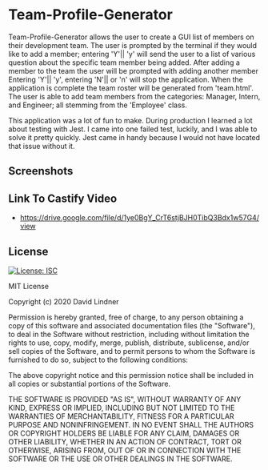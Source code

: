 # Team-Profile-Generator

Team-Profile-Generator allows the user to create a GUI list of members on their development team. The user is prompted by the terminal if they would like to add a member; entering 'Y'|| 'y' will send the user to a list of various question about the specific team member being added. After adding a member to the team the user will be prompted with adding another member Entering 'Y'|| 'y', entering 'N'|| or 'n' will stop the application. When the application is complete the team roster will be generated from 'team.html'. The user is able to add team members from the categories: Manager, Intern, and Engineer; all stemming from the 'Employee' class.

This application was a lot of fun to make. During production I learned a lot about testing with Jest. I came into one failed test, luckily, and I was able to solve it pretty quickly. Jest came in handy because I would not have located that issue without it. 

## Screenshots



## Link To Castify Video

  * https://drive.google.com/file/d/1ye0BgY_CrT6stjBJH0TibQ3Bdx1w57G4/view

## License

[![License: ISC](https://img.shields.io/badge/License-ISC-blue.svg)](https://opensource.org/licenses/ISC)

MIT License

Copyright (c) 2020 David Lindner

Permission is hereby granted, free of charge, to any person obtaining a copy
of this software and associated documentation files (the "Software"), to deal
in the Software without restriction, including without limitation the rights
to use, copy, modify, merge, publish, distribute, sublicense, and/or sell
copies of the Software, and to permit persons to whom the Software is
furnished to do so, subject to the following conditions:

The above copyright notice and this permission notice shall be included in all
copies or substantial portions of the Software.

THE SOFTWARE IS PROVIDED "AS IS", WITHOUT WARRANTY OF ANY KIND, EXPRESS OR
IMPLIED, INCLUDING BUT NOT LIMITED TO THE WARRANTIES OF MERCHANTABILITY,
FITNESS FOR A PARTICULAR PURPOSE AND NONINFRINGEMENT. IN NO EVENT SHALL THE
AUTHORS OR COPYRIGHT HOLDERS BE LIABLE FOR ANY CLAIM, DAMAGES OR OTHER
LIABILITY, WHETHER IN AN ACTION OF CONTRACT, TORT OR OTHERWISE, ARISING FROM,
OUT OF OR IN CONNECTION WITH THE SOFTWARE OR THE USE OR OTHER DEALINGS IN THE
SOFTWARE.

